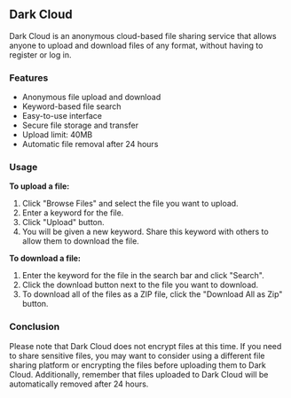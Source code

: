 ## Dark Cloud

Dark Cloud is an anonymous cloud-based file sharing service that allows anyone to upload and download files of any format, without having to register or log in.

### Features

* Anonymous file upload and download
* Keyword-based file search
* Easy-to-use interface
* Secure file storage and transfer
* Upload limit: 40MB
* Automatic file removal after 24 hours

### Usage

**To upload a file:**

1. Click "Browse Files" and select the file you want to upload.
2. Enter a keyword for the file.
3. Click "Upload" button.
4. You will be given a new keyword. Share this keyword with others to allow them to download the file.

**To download a file:**

1. Enter the keyword for the file in the search bar and click "Search".
2. Click the download button next to the file you want to download.
3. To download all of the files as a ZIP file, click the "Download All as Zip" button.

### Conclusion

Please note that Dark Cloud does not encrypt files at this time. If you need to share sensitive files, you may want to consider using a different file sharing platform or encrypting the files before uploading them to Dark Cloud. Additionally, remember that files uploaded to Dark Cloud will be automatically removed after 24 hours.
